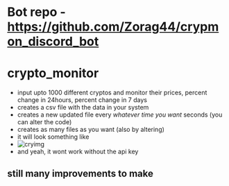 # Bot repo - https://github.com/Zorag44/crypmon_discord_bot
# crypto_monitor
- input upto 1000 different cryptos and monitor their prices, percent change in 24hours, percent change in 7 days
- creates a csv file with the data in your system
- creates a new updated file every *whatever time you want* seconds (you can alter the code)
- creates as many files as you want (also by altering)
- it will look something like 
- ![cryimg](https://user-images.githubusercontent.com/75122924/151935810-16f22984-0886-40d1-a052-dbe7bb2aac31.png)
- and yeah, it wont work without the api key


## still many improvements to make
